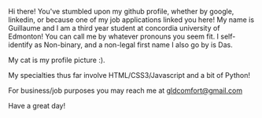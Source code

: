 Hi there! You've stumbled upon my github profile, whether by google, linkedin, or because one of my job applications linked you here!
My name is Guillaume and I am a third year student at concordia university of Edmonton!
You can call me by whatever pronouns you seem fit. I self-identify as Non-binary, and a non-legal first name I also go by is Das.

My cat is my profile picture :).

My specialties thus far involve HTML/CSS3/Javascript and a bit of Python!

For business/job purposes you may reach me at gldcomfort@gmail.com 

Have a great day!
